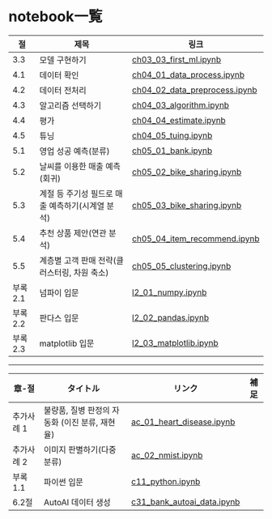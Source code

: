 # notebook一覧

|절|제목 | 링크 |
|---|---|---|
|3.3|모델 구현하기|[ch03\_03\_first\_ml.ipynb](../notebooks/ch03_03_first_ml.ipynb) |
|4.1|데이터 확인|[ch04\_01\_data\_process.ipynb](../notebooks/ch04_01_data_process.ipynb) |
|4.2|데이터 전처리|[ch04\_02\_data\_preprocess.ipynb](../notebooks/ch04_02_data_preprocess.ipynb) |
|4.3|알고리즘 선택하기|[ch04\_03\_algorithm.ipynb](../notebooks/ch04_03_algorithm.ipynb) |
|4.4|평가|[ch04\_04\_estimate.ipynb](../notebooks/ch04_04_estimate.ipynb) |
|4.5|튜닝|[ch04\_05\_tuing.ipynb](../notebooks/ch04_05_tuing.ipynb) |
|5.1|영업 성공 예측(분류)|[ch05\_01\_bank.ipynb](../notebooks/ch05_01_bank.ipynb) |
|5.2|날씨를 이용한 매출 예측(회귀)|[ch05\_02\_bike_sharing.ipynb](../notebooks/ch05_02_bike_sharing.ipynb) |
|5.3|계절 등 주기성 필드로 매출 예측하기(시계열 분석)| [ch05\_03\_bike_sharing.ipynb](../notebooks/ch05_03_bike_sharing.ipynb) |
|5.4|추천 상품 제안(연관 분석)|[ch05\_04\_item_recommend.ipynb](../notebooks/ch05_04_item_recommend.ipynb) |
|5.5|계층별 고객 판매 전략(클러스터링, 차원 축소)|[ch05\_05\_clustering.ipynb](../notebooks/ch05_05_clustering.ipynb) |
|부록 2.1|넘파이 입문|[l2\_01\_numpy.ipynb](../notebooks/l2_01_numpy.ipynb) |
|부록 2.2|판다스 입문|[l2\_02\_pandas.ipynb](../notebooks/l2_02_pandas.ipynb) |
|부록 2.3|matplotlib 입문|[l2\_03\_matplotlib.ipynb](../notebooks/l2_03_matplotlib.ipynb) |

---

|章-절|タイトル|リンク  |補足  |
|---|---|---|---|
|추가사례 1|불량품, 질병 판정의 자동화 (이진 분류, 재현율)|[ac\_01\_heart\_disease.ipynb](../notebooks/ac_01_heart_disease.ipynb) | |
|추가사례 2|이미지 판별하기(다중 분류)|[ac\_02\_nmist.ipynb](../notebooks/ac_02_nmist.ipynb) | |
|부록 1.1|파이썬 입문|[c11\_python.ipynb](../notebooks/c11_python.ipynb) | |
|6.2절|AutoAI 데이터 생성|[c31\_bank\_autoai\_data.ipynb](../notebooks/c31_bank_autoai_data.ipynb) | |
